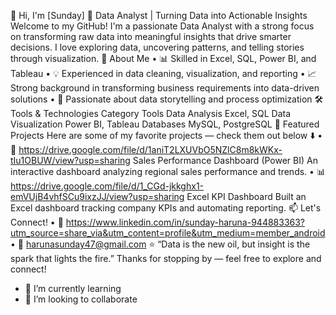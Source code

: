 👋 Hi, I'm [Sunday]
🎯 Data Analyst | Turning Data into Actionable Insights
Welcome to my GitHub! I'm a passionate Data Analyst with a strong focus on transforming raw data into meaningful insights that drive smarter decisions. I love exploring data, uncovering patterns, and telling stories through visualization.
🧠 About Me
•	📊 Skilled in Excel, SQL, Power BI, and Tableau
•	💡 Experienced in data cleaning, visualization, and reporting
•	📈 Strong background in transforming business requirements into data-driven solutions
•	🧩 Passionate about data storytelling and process optimization
🛠️ Tools & Technologies
Category	Tools
Data Analysis	Excel, SQL
Data Visualization	Power BI, Tableau
Databases	MySQL, PostgreSQL
📂 Featured Projects
Here are some of my favorite projects — check them out below ⬇️
•	📘 https://drive.google.com/file/d/1aniT2LXUVbO5NZlC8m8kWKx-tIu1OBUW/view?usp=sharing Sales Performance Dashboard (Power BI)
An interactive dashboard analyzing regional sales performance and trends.
•	📊 https://drive.google.com/file/d/1_CGd-jkkghx1-emVUjB4vhfSCu9ixzJJ/view?usp=sharing Excel KPI Dashboard
Built an Excel dashboard tracking company KPIs and automating reporting.
📫 Let's Connect!
•	💼 https://www.linkedin.com/in/sunday-haruna-944883363?utm_source=share_via&utm_content=profile&utm_medium=member_android
•	📧 harunasunday47@gmail.com
⭐ “Data is the new oil, but insight is the spark that lights the fire.”
Thanks for stopping by — feel free to explore and connect!
- 🌱 I’m currently learning 
- 👯 I’m looking to collaborate





